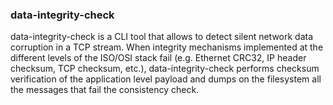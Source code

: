 ### data-integrity-check ###
data-integrity-check is a CLI tool that allows to detect silent network data corruption
in a TCP stream. When integrity mechanisms implemented at the different levels
of the ISO/OSI stack fail (e.g. Ethernet CRC32, IP header checksum, TCP checksum, etc.),
data-integrity-check performs checksum verification of the application level
payload and dumps on the filesystem all the messages that fail the consistency check.
